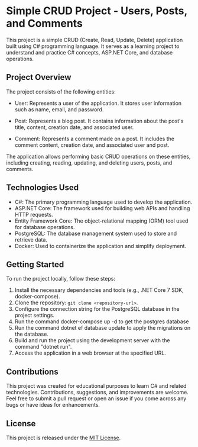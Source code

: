 # Simple CRUD Project - Users, Posts, and Comments

This project is a simple CRUD (Create, Read, Update, Delete) application built using C# programming language. It serves as a learning project to understand and practice C# concepts, ASP.NET Core, and database operations.

## Project Overview

The project consists of the following entities:

- User: Represents a user of the application. It stores user information such as name, email, and password.

- Post: Represents a blog post. It contains information about the post's title, content, creation date, and associated user.

- Comment: Represents a comment made on a post. It includes the comment content, creation date, and associated user and post.

The application allows performing basic CRUD operations on these entities, including creating, reading, updating, and deleting users, posts, and comments.

## Technologies Used

- C#: The primary programming language used to develop the application.
- ASP.NET Core: The framework used for building web APIs and handling HTTP requests.
- Entity Framework Core: The object-relational mapping (ORM) tool used for database operations.
- PostgreSQL: The database management system used to store and retrieve data.
- Docker: Used to containerize the application and simplify deployment.


## Getting Started

To run the project locally, follow these steps:

1. Install the necessary dependencies and tools (e.g., .NET Core 7 SDK, docker-compose).
2. Clone the repository: `git clone <repository-url>`.
3. Configure the connection string for the PostgreSQL database in the project settings.
4. Run the command docker-compose up -d to get the postgres database
5. Run the command dotnet ef database update to apply the migrations on the database.
6. Build and run the project using the development server with the command "dotnet run".
7. Access the application in a web browser at the specified URL.

## Contributions

This project was created for educational purposes to learn C# and related technologies. Contributions, suggestions, and improvements are welcome. Feel free to submit a pull request or open an issue if you come across any bugs or have ideas for enhancements.

## License

This project is released under the [MIT License](LICENSE).

